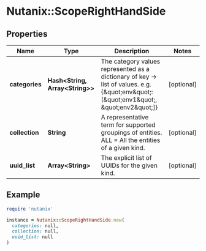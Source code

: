 # Nutanix::ScopeRightHandSide

## Properties

| Name | Type | Description | Notes |
| ---- | ---- | ----------- | ----- |
| **categories** | **Hash&lt;String, Array&lt;String&gt;&gt;** | The category values represented as a dictionary of key -&gt; list of values. e.g.{\&quot;env\&quot;:[\&quot;env1\&quot;, \&quot;env2\&quot;]}  | [optional] |
| **collection** | **String** | A representative term for supported groupings of entities. ALL &#x3D; All the entities of a given kind.  | [optional] |
| **uuid_list** | **Array&lt;String&gt;** | The explicit list of UUIDs for the given kind. | [optional] |

## Example

```ruby
require 'nutanix'

instance = Nutanix::ScopeRightHandSide.new(
  categories: null,
  collection: null,
  uuid_list: null
)
```

